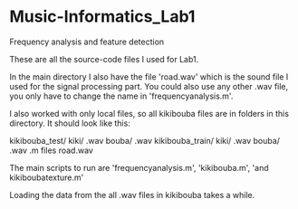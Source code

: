 # Music-Informatics_Lab1
Frequency  analysis and feature detection

These are all the source-code files I used for Lab1.

In the main directory I also have the file 'road.wav' which is the sound file I
used for the signal processing part. You could also use any other .wav file, you
only have to change the name in 'frequencyanalysis.m'.

I also worked with only local files, so all kikibouba files are in folders in
this directory. It should look like this:

kikibouba_test/
  kiki/
    .wav
  bouba/
    .wav
kikibouba_train/
  kiki/
    .wav
  bouba/
    .wav
.m files
road.wav

The main scripts to run are 'frequencyanalysis.m', 'kikibouba.m', 'and
kikiboubatexture.m'

Loading the data from the all .wav files in kikibouba takes a
while.
